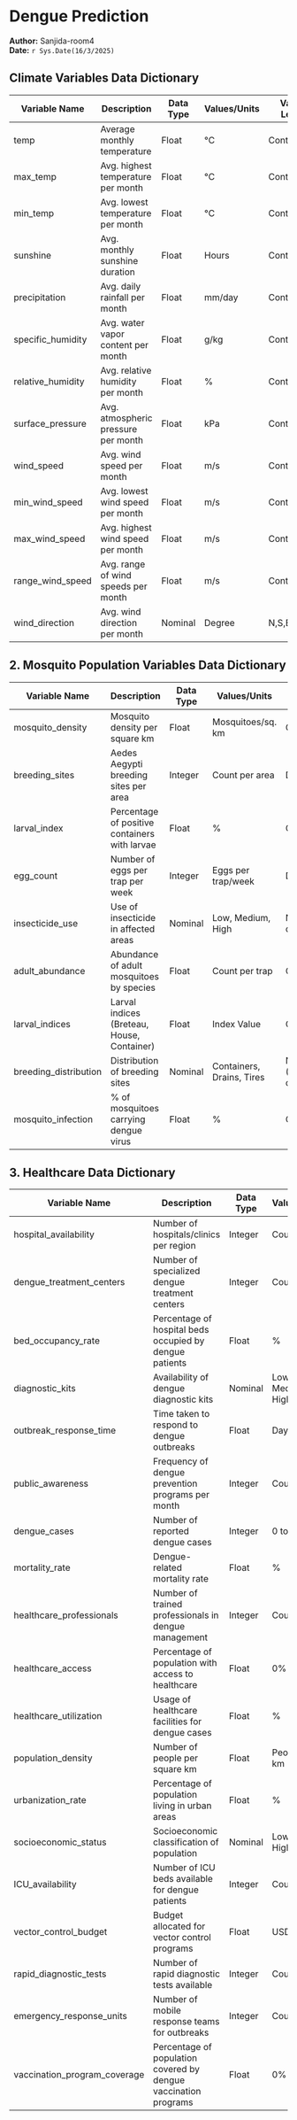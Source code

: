 # Dengue Prediction

**Author:** Sanjida-room4  
**Date:** `r Sys.Date(16/3/2025)`  

## Climate Variables Data Dictionary

| Variable Name       | Description                                | Data Type  | Values/Units    | Value Level                 | Data Source  |
|--------------------|------------------------------------------|------------|----------------|-----------------------------|-------------|
| temp              | Average monthly temperature             | Float      | °C             | Continuous                  | NASA, BARC  |
| max_temp         | Avg. highest temperature per month      | Float      | °C             | Continuous                  | NASA, BARC  |
| min_temp         | Avg. lowest temperature per month       | Float      | °C             | Continuous                  | NASA, BARC  |
| sunshine         | Avg. monthly sunshine duration          | Float      | Hours          | Continuous                  | NASA, BARC  |
| precipitation    | Avg. daily rainfall per month           | Float      | mm/day         | Continuous                  | NASA, BARC  |
| specific_humidity | Avg. water vapor content per month   | Float      | g/kg           | Continuous                  | NASA, BARC  |
| relative_humidity | Avg. relative humidity per month     | Float      | %              | Continuous                  | NASA, BARC  |
| surface_pressure | Avg. atmospheric pressure per month  | Float      | kPa            | Continuous                  | NASA, BARC  |
| wind_speed       | Avg. wind speed per month              | Float      | m/s            | Continuous                  | NASA, BARC  |
| min_wind_speed   | Avg. lowest wind speed per month      | Float      | m/s            | Continuous                  | NASA, BARC  |
| max_wind_speed   | Avg. highest wind speed per month     | Float      | m/s            | Continuous                  | NASA, BARC  |
| range_wind_speed | Avg. range of wind speeds per month  | Float      | m/s            | Continuous                  | NASA, BARC  |
| wind_direction   | Avg. wind direction per month          | Nominal    | Degree       | N,S,E,W                     | NASA, BARC  |
## 2. Mosquito Population Variables Data Dictionary

| Variable Name           | Description                                    | Data Type  | Values/Units                | Value Level                 | Data Source  |
|------------------------|------------------------------------------------|------------|----------------------------|-----------------------------|-------------|
| mosquito_density      | Mosquito density per square km                | Float      | Mosquitoes/sq. km          | Continuous                  | Field Surveys, BARC  |
| breeding_sites        | Aedes Aegypti breeding sites per area         | Integer    | Count per area             | Discrete                    | Field Surveys, BARC  |
| larval_index         | Percentage of positive containers with larvae | Float      | %                          | Continuous                  | Field Surveys, BARC  |
| egg_count            | Number of eggs per trap per week               | Integer    | Eggs per trap/week         | Discrete                    | Field Surveys, BARC  |
| insecticide_use      | Use of insecticide in affected areas           | Nominal    | Low, Medium, High         | Nominal (3 categories)      | Public Health Reports  |
| adult_abundance      | Abundance of adult mosquitoes by species       | Float      | Count per trap             | Continuous                  | Field Surveys, BARC  |
| larval_indices       | Larval indices (Breteau, House, Container)     | Float      | Index Value                | Continuous                  | Field Surveys, BARC  |
| breeding_distribution | Distribution of breeding sites                 | Nominal    | Containers, Drains, Tires  | Nominal (Multiple categories) | Field Surveys, BARC  |
| mosquito_infection   | % of mosquitoes carrying dengue virus          | Float      | %                          | Continuous                  | Laboratory Analysis, BARC  |
## 3. Healthcare Data Dictionary

| Variable Name         | Description                                      | Data Type  | Values/Units  | Value Level               | Data Source  |
|----------------------|--------------------------------------------------|------------|--------------|---------------------------|-------------|
| hospital_availability | Number of hospitals/clinics per region          | Integer    | Count        | Discrete                   | Ministry of Health  |
| dengue_treatment_centers | Number of specialized dengue treatment centers | Integer    | Count        | Discrete                   | Ministry of Health  |
| bed_occupancy_rate   | Percentage of hospital beds occupied by dengue patients | Float | %            | Continuous                 | Local Hospitals  |
| diagnostic_kits      | Availability of dengue diagnostic kits            | Nominal    | Low, Medium, High | Nominal (3 categories)  | Ministry of Health  |
| outbreak_response_time | Time taken to respond to dengue outbreaks       | Float      | Days         | Continuous                 | Public Health Reports  |
| public_awareness    | Frequency of dengue prevention programs per month | Integer    | Count        | Discrete                   | Public Health Reports  |
| dengue_cases        | Number of reported dengue cases                   | Integer    | 0 to 10,000  | Discrete                   | Ministry of Health  |
| mortality_rate      | Dengue-related mortality rate                      | Float      | %            | Continuous                 | Ministry of Health  |
| healthcare_professionals | Number of trained professionals in dengue management | Integer | Count        | Discrete                   | Ministry of Health  |
| healthcare_access   | Percentage of population with access to healthcare | Float      | 0% to 100%   | Continuous                 | Bangladesh Bureau of Statistics  |
| healthcare_utilization | Usage of healthcare facilities for dengue cases | Float      | %            | Continuous                 | Ministry of Health  |
| population_density  | Number of people per square km                    | Float      | People/sq. km | Continuous                 | Bangladesh Bureau of Statistics  |
| urbanization_rate   | Percentage of population living in urban areas    | Float      | %            | Continuous                 | Bangladesh Bureau of Statistics  |
| socioeconomic_status | Socioeconomic classification of population       | Nominal    | Low, Middle, High | Nominal (3 categories)  | Bangladesh Bureau of Statistics  |
|ICU_availability    | Number of ICU beds available for dengue patients  | Integer    | Count        | Discrete                   | Local Hospitals  |
| vector_control_budget | Budget allocated for vector control programs     | Float      | USD          | Continuous                 | Ministry of Health  |
| rapid_diagnostic_tests | Number of rapid diagnostic tests available      | Integer    | Count        | Discrete                   | Ministry of Health  |
| emergency_response_units | Number of mobile response teams for outbreaks | Integer    | Count        | Discrete                   | Public Health Agencies  |
| vaccination_program_coverage | Percentage of population covered by dengue vaccination programs | Float | 0% to 100% | Continuous | WHO  |


